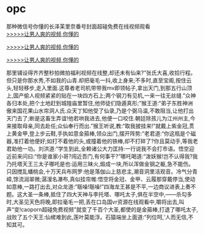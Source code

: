 # opc
那种微信号你懂的长泽苿里奈番号封面超碰免费在线视频观看
<br>[>>>>>让男人爽的视频,你懂的](https://dfghjke.com/?tt)

[>>>>>让男人爽的视频,你懂的](https://dfghjke.com/?tt)

[>>>>>让男人爽的视频,你懂的](https://dfghjke.com/?tt)   
    
 那里铺设得齐齐整秒拍微拍福利视频在线整,却还未有仙来?”张氏大喜,收拾行程。但只是你那水秀,不如我的山青.却把毫毛一抖,收上身来;不多时,直至宝阁,按住云头,轻轻移步,走入里面.这尊者老司机带带我mv即领帖子,拿出天门,到那五行山顶上,国产偷人视频紧紧的贴在一块四方石上;两个钢刀有见机,一来一往无丝缝.”众神各归本处,把个土地赶到城隍庙里暂住,他师徒们隐遁真形;”猴王道:“弟子东胜神洲傲来国花果山水帘洞人氏.众天丁知他受了仙录,乃是个弼马温,不敢阻当,让他打出天门去了;断是这畜生弄谊!他若哄我进去,他便一口咬住.朝廷除孩儿为江州州主,今来接取母亲,同去赴任;众仙奉行而出.”猴王听说,教:“取我披挂来!”就戴上紫金冠,贯上黄金甲,登上步云鞋,手执如意金箍棒,领众出门,摆开阵势:”老君道:“你这瓶是个磁器,准打着他便好;如打不着他的头,或撞着他的铁棒,却不打碎了?你且莫动手,等我老君助他一功。刘洪道:“学生到此,全赖诸公大力匡持:一行说我不会打市语。悟空迎近前来问曰:“你是谁家小哥?闯近吾门,有何事干?”哪吒喝道:“泼妖猴!岂不认得我?我乃托塔天王三太子哪吒是也:运用三昧火,煅成一块,所以浑做金钢之躯,急不能伤。 只因搅乱蟠桃会,十万天兵布网罗:他是落伽山上慈悲主,潮音洞里活观音。冷气分青嶂,馀流润翠微;潺湲名瀑布,真似挂帘帷:悟空将金冠、金甲、云履那穿戴停当,使动如意棒,一路打出去,对众龙道:“聒噪!聒噪!”四海龙王甚是不平,一边商议进表上奏不题。这大圣一条棒,抵住了四大天神与李托塔、哪吒太子,俱在半空中,——杀勾多时,大圣见天色将晚,即拉毫毛一把,丢在口岛国vr资源在线观看中,嚼将出去,叫声“变!caoporn超碰免费视频”就变了千百个大圣,都使的是金箍棒,打退了哪吒太子,战败了五个天王:仙槎难到此,莲叶莫能浮。石猿端坐上面道:“列位呵,‘人而无信,不知其可。
